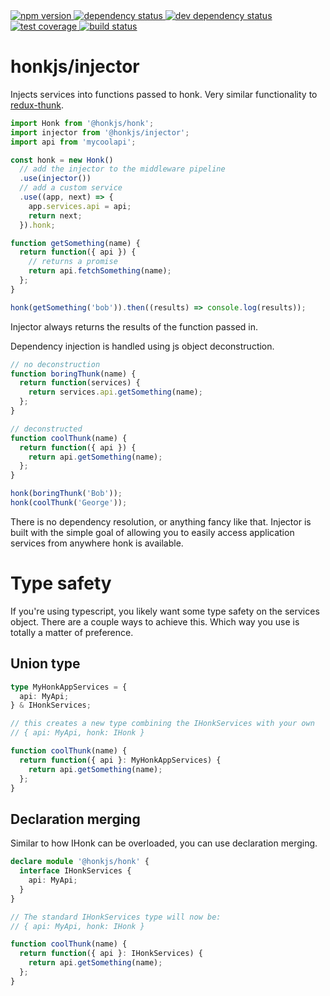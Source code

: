 <div>
  <!-- npm -->
  <a href="https://www.npmjs.com/package/@honkjs/injector">
    <img src="https://img.shields.io/npm/v/@honkjs/injector.svg?style=flat-square" alt="npm version" />
  </a>
  <!--  dependencies -->
  <a href="https://david-dm.org/honkjs/injector">
    <img src="https://david-dm.org/honkjs/injector.svg?style=flat-square" alt="dependency status" />
  </a>
  <!-- dev dependencies  -->
  <a href="https://david-dm.org/honkjs/injector&type=dev">
    <img src="https://david-dm.org/honkjs/injector/dev-status.svg?style=flat-square" alt="dev dependency status" />
  </a>
  <!-- coverage -->
  <a href="https://codecov.io/github/honkjs/injector">
    <img src="https://img.shields.io/codecov/c/github/honkjs/injector/master.svg?style=flat-square" alt="test coverage" />
  </a>
  <!-- build -->
  <a href="https://travis-ci.org/honkjs/injector">
    <img src="https://img.shields.io/travis/honkjs/injector/master.svg?style=flat-square" alt="build status" />
  </a>
</div>

# honkjs/injector

Injects services into functions passed to honk. Very similar functionality to [redux-thunk](https://github.com/reduxjs/redux-thunk).

```js
import Honk from '@honkjs/honk';
import injector from '@honkjs/injector';
import api from 'mycoolapi';

const honk = new Honk()
  // add the injector to the middleware pipeline
  .use(injector())
  // add a custom service
  .use((app, next) => {
    app.services.api = api;
    return next;
  }).honk;

function getSomething(name) {
  return function({ api }) {
    // returns a promise
    return api.fetchSomething(name);
  };
}

honk(getSomething('bob')).then((results) => console.log(results));
```

Injector always returns the results of the function passed in.

Dependency injection is handled using js object deconstruction.

```js
// no deconstruction
function boringThunk(name) {
  return function(services) {
    return services.api.getSomething(name);
  };
}

// deconstructed
function coolThunk(name) {
  return function({ api }) {
    return api.getSomething(name);
  };
}

honk(boringThunk('Bob'));
honk(coolThunk('George'));
```

There is no dependency resolution, or anything fancy like that. Injector is built with the simple goal of allowing you to easily access application services from anywhere honk is available.

# Type safety

If you're using typescript, you likely want some type safety on the services object. There are a couple ways to achieve this. Which way you use is totally a matter of preference.

## Union type

```ts
type MyHonkAppServices = {
  api: MyApi;
} & IHonkServices;

// this creates a new type combining the IHonkServices with your own
// { api: MyApi, honk: IHonk }

function coolThunk(name) {
  return function({ api }: MyHonkAppServices) {
    return api.getSomething(name);
  };
}
```

## Declaration merging

Similar to how IHonk can be overloaded, you can use declaration merging.

```ts
declare module '@honkjs/honk' {
  interface IHonkServices {
    api: MyApi;
  }
}

// The standard IHonkServices type will now be:
// { api: MyApi, honk: IHonk }

function coolThunk(name) {
  return function({ api }: IHonkServices) {
    return api.getSomething(name);
  };
}
```
